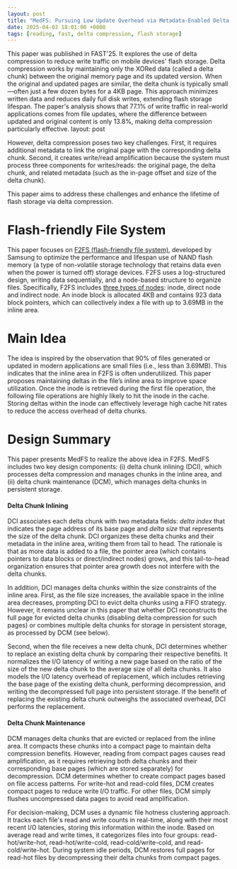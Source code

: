 ```yaml
---
layout: post
title: "MedFS: Pursuing Low Update Overhead via Metadata-Enabled Delta Compression  for Log-structured File System on Mobile Device"
date: 2025-04-02 18:01:00 +0800
tags: [reading, fast, delta compression, flash storage]
---
```


This paper was published in FAST'25. It explores the use of delta compression to reduce write traffic on mobile devices' flash storage. Delta compression works by maintaining only the XORed data (called a delta chunk) between the original memory page and its updated version. When the original and updated pages are similar, the delta chunk is typically small—often just a few dozen bytes for a 4KB page. This approach minimizes written data and reduces daily full disk writes, extending flash storage lifespan. The paper's analysis shows that 77.1% of write traffic in real-world applications comes from file updates, where the difference between updated and original content is only 13.8%, making delta compression particularly effective. layout: post

However, delta compression poses two key challenges. First, it requires additional metadata to link the original page with the corresponding delta chunk. Second, it creates write/read amplification because the system must process three components for writes/reads: the original page, the delta chunk, and related metadata (such as the in-page offset and size of the delta chunk). 

This paper aims to address these challenges and enhance the lifetime of flash storage via delta compression.

# Flash-friendly File System
This paper focuses on [F2FS (flash-friendly file system)](https://www.usenix.org/conference/fast15/technical-sessions/presentation/lee), developed by Samsung to optimize the performance and lifespan use of NAND flash memory (a type of non-volatile storage technology that retains data even when the power is turned off) storage devices. F2FS uses a log-structured design, writing data sequentially, and a node-based structure to organize files. Specifically, F2FS includes [three types of nodes](https://www.kernel.org/doc/Documentation/filesystems/f2fs.txt): inode, direct node and indirect node.  An inode block is allocated 4KB and contains 923 data block pointers, which can collectively index a file with up to 3.69MB in the inline area.

# Main Idea
The idea is inspired by the observation that 90% of files generated or updated in modern applications are small files (i.e., less than 3.69MB). This indicates that the inline area in F2FS is often underutilized. This paper proposes maintaining deltas in the file’s inline area to improve space utilization. Once the inode is retrieved during the first file operation, the following file operations are highly likely to hit the inode in the cache. Storing deltas within the inode can effectively leverage high cache hit rates to reduce the access overhead of delta chunks.

# Design Summary

This paper presents MedFS to realize the above idea in F2FS. MedFS includes two key design components: (i) delta chunk inlining (DCI), which processes delta compression and manages chunks in the inline area, and (ii) delta chunk maintenance (DCM), which manages delta chunks in persistent storage.

#### Delta Chunk Inlining

DCI associates each delta chunk with two metadata fields: *delta index* that indicates the page address of its base page and *delta size* that represents the size of the delta chunk. DCI organizes these delta chunks and their metadata in the inline area, writing them from tail to head. The rationale is that as more data is added to a file, the pointer area (which contains pointers to data blocks or direct/indirect nodes) grows, and this tail-to-head organization ensures that pointer area growth does not interfere with the delta chunks.

In addition, DCI manages delta chunks within the size constraints of the inline area. First, as the file size increases, the available space in the inline area decreases, prompting DCI to evict delta chunks using a FIFO strategy. However, it remains unclear in this paper that whether DCI reconstructs the full page for evicted delta chunks (disabling delta compression for such pages) or combines multiple delta chunks for storage in persistent storage, as processed by DCM (see below).

Second, when the file receives a new delta chunk, DCI determines whether to replace an existing delta chunk by comparing their respective benefits. It normalizes the I/O latency of writing a new page based on the ratio of the size of the new delta chunk to the average size of all delta chunks. It also models the I/O latency overhead of replacement, which includes retrieving the base page of the existing delta chunk, performing decompression, and writing the decompressed full page into persistent storage. If the benefit of replacing the existing delta chunk outweighs the associated overhead, DCI performs the replacement.

#### Delta Chunk Maintenance

DCM manages delta chunks that are evicted or replaced from the inline area. It compacts these chunks into a compact page to maintain delta compression benefits. However, reading from compact pages causes read amplification, as it requires retrieving both delta chunks and their corresponding base pages (which are stored separately) for decompression. DCM determines whether to create compact pages based on file access patterns. For write-hot and read-cold files, DCM creates compact pages to reduce write I/O traffic. For other files, DCM simply flushes uncompressed data pages to avoid read amplification. 

For decision-making, DCM uses a dynamic file hotness clustering approach. It tracks each file's read and write counts in real-time, along with their most recent I/O latencies, storing this information within the inode. Based on average read and write times, it categorizes files into four groups: read-hot/write-hot, read-hot/write-cold, read-cold/write-cold, and read-cold/write-hot. During system idle periods, DCM restores full pages for read-hot files by decompressing their delta chunks from compact pages.
